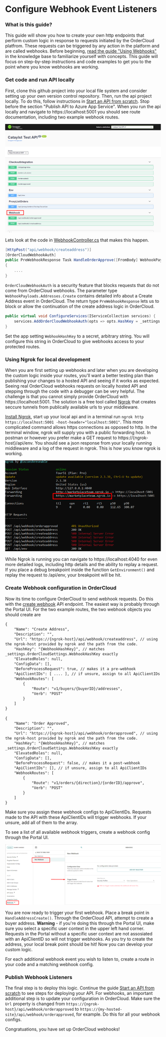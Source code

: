 # Configure Webhook Event Listeners 

### What is this guide?

This guide will show you how to create your own http endpoints that perform custom logic in response to requests initiated by the OrderCloud platfrom. These requests can be triggered by any action in the platform and are called webhooks. Before beginning, [read the guide "Using Webhooks"](https://ordercloud.io/knowledge-base/using-webhooks) in the knowledge base to familiarize yourself with concepts. This guide will focus on step-by-step instructions and code examples to get you to the point where you know webhooks are working. 

### Get code and run API locally 

First, clone this github project into your local file system and consider setting up your own version control repository. Then, run the api project locally. To do this, follow instructions in [Start an API from scratch](../SetupApi.md). Stop before the section "Publish API to Azure App Service". When you run the api locally and navigate to https://localhost:5001 you should see route documentation, including two example webhook routes.    

![Alt text](./webhook_route_docs.png "Route documentation for example webhooks")

Lets look at the code in [WebhookController.cs](https://github.com/ordercloud-api/dotnet-catalyst-examples/blob/dev/Catalyst.Api/Controllers/WebhookController.cs) that makes this happen.  

```c#
[HttpPost("api/webhook/createaddress")]
[OrderCloudWebhookAuth] 
public PreWebhookResponse Task HandleOrderApprove([FromBody] WebhookPayloads.Addresses.Create payload)
{
	....
}
```
`OrderCloudWebhookAuth` is a security feature that blocks requests that do not come from OrderCloud webhooks. The parameter type `WebhookPayloads.Addresses.Create` contains detailed info about a Create Address event in OrderCloud. The return type `PreWebhookResponse` lets us to block or allow the continuation of the create address logic in OrderCloud.

```c#
public virtual void ConfigureServices(IServiceCollection services) {
	services.AddOrderCloudWebhookAuth(opts => opts.HashKey = _settings.OrderCloudSettings.WebhookHashKey)
}
```
Set the app setting `WebhookHashKey` to a secret, arbitrary string. You will configure this string in OrderCloud to give webhooks access to your protected routes.  

### Using Ngrok for local development

When you are first setting up webhooks and later when you are developing the custom logic inside your routes, you'll want a better testing plan than publishing your changes to a hosted API and seeing if it works as expected. Seeing real OrderCloud webhooks requests on locally hosted API and stepping through the code with a debugger can be very helpful. The challenge is that you cannot simply provide OrderCloud with https://localhost:5001. The solution is a free tool called [Ngrok](https://ngrok.com/) that creates seccure tunnels from publically available urls to your middleware. 

[Install Ngrok](https://ngrok.com/download), start up your local api and in a terminal run `ngrok http https://localhost:5001 -host-header="localhost:5001"`. This more complicated command allows https connections as opposed to http. In the terminal window, ngrok will supply you with a public forwarding host. In postman or however you prefer make a GET request to https://{ngrok-host}/api/env. You should see a json response from your locally running middleware and a log of the request in ngrok. This is how you know ngrok is working. 

![Alt text](./ngrok_forwarding.png "Running Ngrok")

While Ngrok is running you can navigate to https://localhost:4040 for even more detailed logs, including http details and the ability to replay a request. If you place a debug breakpoint inside the function `GetEnvironment()` and replay the request to /api/env, your breakpoint will be hit.  

### Create Webhook configuration in OrderCloud

Now its time to configure OrderCloud to send webhook requests. Do this with the [create webhook](https://ordercloud.io/api-reference/seller/webhooks/create) API endpoint. The easiest way is probably through the Portal UI. For the two example routes, the two webhook objects you should create are 

```jsonc
{
	"Name": "Create Address",
	"Description": "",
	"Url": "https://{ngrok-host}/api/webhook/createaddress", // using the ngrok-host provided by ngrok and the path from the code.
	"HashKey": "{WebhookHashKey}", // matches _settings.OrderCloudSettings.WebhookHashKey exactly
	"ElevatedRoles": null,
	"ConfigData": [],
	"BeforeProcessRequest": true, // makes it a pre-webhook
	"ApiClientIDs": [ .... ], // if unsure, assign to all ApiClientIDs
	"WebhookRoutes": [
		{
			"Route": "v1/buyers/{buyerID}/addresses",
			"Verb": "POST"
		}
	]
}

{
	"Name": "Order Approved",
	"Description": "",
	"Url": "https://{ngrok-host}/api/webhook/orderapproved", // using the ngrok-host provided by ngrok and the path from the code.
	"HashKey": "{WebhookHashKey}", // matches _settings.OrderCloudSettings.WebhookHashKey exactly
	"ElevatedRoles": null,
	"ConfigData": [],
	"BeforeProcessRequest": false, // makes it a post-webhook
	"ApiClientIDs": [], // if unsure, assign to all ApiClientIDs
	"WebhookRoutes": [
		{
			"Route": "v1/orders/{direction}/{orderID}/approve",
			"Verb": "POST"
		}
	]
}
```

Make sure you assign these webhook configs to ApiClientIDs. Requests made to the API with these ApiClientIDs will trigger webhooks. If your unsure, add all of them to the array.

To see a list of all available webhook triggers, create a webhook config through the Portal UI.

![Alt text](./webhook_triggers.png "See Webhook Triggers")

You are now ready to trigger your first webhook. Place a break point in `HandleAddressCreate()`. Through the OrderCloud API, attempt to create a buyer address. **Warning** - if you're doing this through the Portal UI, make sure you select a specific user context in the upper left hand corner. Requests in the Portal without a specific user context are not assosiated with an ApiClientID so will not trigger webhooks. As you try to create the address, your local break point should be hit! Now you can develop your custom logic.   

For each additional webhook event you wish to listen to, create a route in your code and a matching webhook config.


### Publish Webhook Listeners

The final step is to deploy this logic. Continue the guide [Start an API from scratch](../SetupApi.md) to see steps for deploying your API. For webhooks, an important additional step is to update your configuration in OrderCloud. Make sure the `Url` property is changed from `https://{ngrok-host}/api/webhook/orderapproved` to `https://{my-hosted-site}/api/webhook/orderapproved`, for example. Do this for all your webhook configs. 

Congratuations, you have set up OrderCloud webhooks!
